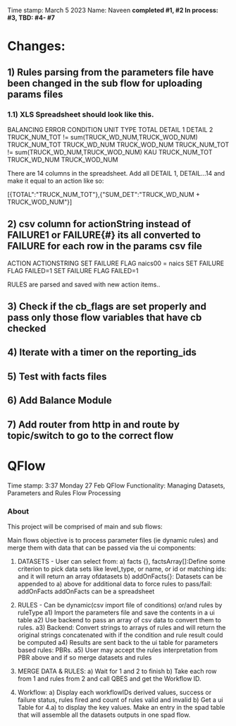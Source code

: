 Time stamp: March 5 2023
Name: Naveen
**completed #1, #2 
In process: #3,
TBD: #4- #7**
# Changes:
## 1) Rules parsing from the parameters file have been changed in the sub flow for uploading params files
### 1.1) XLS Spreadsheet should look like this.
BALANCING ERROR CONDITION	UNIT TYPE	TOTAL	DETAIL 1	DETAIL 2
TRUCK_NUM_TOT != sum(TRUCK_WD_NUM,TRUCK_WOD_NUM)		TRUCK_NUM_TOT	TRUCK_WD_NUM	TRUCK_WOD_NUM
TRUCK_NUM_TOT != sum(TRUCK_WD_NUM,TRUCK_WOD_NUM)	KAU	TRUCK_NUM_TOT	TRUCK_WD_NUM	TRUCK_WOD_NUM

There are 14 columns in the spreadsheet. Add all DETAIL 1, DETAIL...14 and make it equal to an action like so:

[{TOTAL":"TRUCK_NUM_TOT"},{"SUM_DET":"TRUCK_WD_NUM + TRUCK_WOD_NUM"}]

## 2) csv column for actionString instead of FAILURE1 or FAILURE{#} its all converted to FAILURE for each row in the params csv file
ACTION	ACTIONSTRING
SET FAILURE FLAG	naics00 = naics
SET FAILURE FLAG	FAILED=1
SET FAILURE FLAG	FAILED=1

RULES are parsed and saved with new action items..


## 3) Check if the cb_flags are set properly and pass only those flow variables that have cb checked
## 4) Iterate with a timer on the reporting_ids
## 5) Test with facts files
## 6) Add Balance Module
## 7) Add router from http in and route by topic/switch to go to the correct flow








QFlow
=====
Time stamp: 3:37 Monday 27 Feb
QFlow Functionality: Managing Datasets, Parameters and Rules Flow Processing

### About

This project will be comprised of main and sub flows:

Main flows objective is to process parameter files (ie dynamic rules) and merge them with data that can
be passed via the ui components:
1) DATASETS - User can select from:
a) facts {}, factsArray[]:Define some criterion to pick data sets like level_type, or name, or id or matching ids: and it will return an array ofdatasets
b) addOnFacts{}: Datasets can be appended to a) above for additional data to force rules to pass/fail: addOnFacts
addOnFacts can be a spreadsheet 

2) RULES - Can be dynamic(csv import file of conditions) or/and rules by ruleType
a1) Import the parameters file and save the contents in a ui table
a2) Use backend to pass an array of csv data to convert them to rules. 
a3) Backend: Convert strings to arrays of rules and will return the original strings concatenated with if the condition and rule result could be computed
a4) Results are sent back to the ui table for parameters based rules: PBRs. 
a5) User may accept the rules interpretation from PBR above and if so merge datasets and rules

3) MERGE DATA & RULES:
a) Wait for 1 and 2 to finish
b) Take each row from 1 and rules from 2 and call QBES and get the Workflow ID.


4) Workflow:
a) Display each workflowIDs derived values, success or failure status, rules fired and count of rules valid and invalid
b) Get a ui Table for 4.a) to display the key values. Make an entry in the spad table that will assemble all the datasets outputs in one spad flow.





